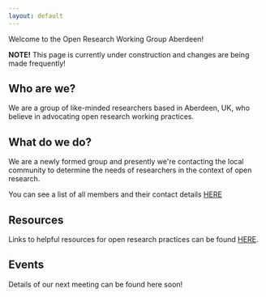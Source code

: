 ```yaml
---
layout: default
---
```


Welcome to the Open Research Working Group Aberdeen! 

**NOTE!** This page is currently under construction and changes are being made frequently!

## Who are we?

We are a group of like-minded researchers based in Aberdeen, UK, who believe in advocating open research working practices. 


## What do we do?

We are a newly formed group and presently we're contacting the local community to determine the needs of researchers in the context of open research. 

You can see a list of all members and their contact details [HERE](./members.md)


## Resources

Links to helpful resources for open research practices can be found [HERE](./resources.md).


## Events

Details of our next meeting can be found here soon!


